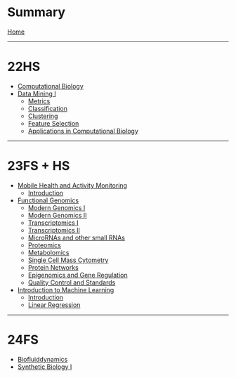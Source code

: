 # Summary

[Home](./README.md)

---

# 22HS

- [Computational Biology]()
- [Data Mining I](./22hs/dm1/data_mining_i.md)
  - [Metrics](./22hs/dm1/01_metrics.md)
  - [Classification](./22hs/dm1/02_classification.md)
  - [Clustering](./22hs/dm1/03_clustering.md)
  - [Feature Selection](./22hs/dm1/04_feature_selection.md)
  - [Applications in Computational Biology](./22hs/dm1/05_applications_in_computational_biology.md)

---

# 23FS + HS

- [Mobile Health and Activity Monitoring](./23fs/mham/mobile_health_and_activity_monitoring.md)
  - [Introduction]()
- [Functional Genomics](./23fs/fg/functional_genomics.md)
  - [Modern Genomics I](./23fs/fg/01_modern_genomics_i.md)
  - [Modern Genomics II](./23fs/fg/02_modern_genomics_ii.md)
  - [Transcriptomics I](./23fs/fg/03_transcriptomics_i.md)
  - [Transcriptomics II](./23fs/fg/04_transcriptomics_ii.md)
  - [MicroRNAs and other small RNAs]()
  - [Proteomics]()
  - [Metabolomics]()
  - [Single Cell Mass Cytometry]()
  - [Protein Networks]()
  - [Epigenomics and Gene Regulation]()
  - [Quality Control and Standards]()
- [Introduction to Machine Learning](./23fs/iml/introduction_to_machine_learning.md)
  - [Introduction](./23fs/iml/01_introduction.md)
  - [Linear Regression](./23fs/iml/02_regression.md)

---

# 24FS

- [Biofluiddynamics]()
- [Synthetic Biology I]()
